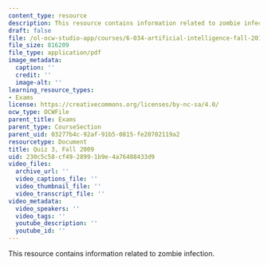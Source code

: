 ```yaml
---
content_type: resource
description: This resource contains information related to zombie infection.
draft: false
file: /ol-ocw-studio-app/courses/6-034-artificial-intelligence-fall-2010/230c5c58cf4928991b9e4a76408433d9_MIT6_034F10_quiz3_2009.pdf
file_size: 816209
file_type: application/pdf
image_metadata:
  caption: ''
  credit: ''
  image-alt: ''
learning_resource_types:
- Exams
license: https://creativecommons.org/licenses/by-nc-sa/4.0/
ocw_type: OCWFile
parent_title: Exams
parent_type: CourseSection
parent_uid: 03277b4c-92af-91b5-0815-fe20702119a2
resourcetype: Document
title: Quiz 3, Fall 2009
uid: 230c5c58-cf49-2899-1b9e-4a76408433d9
video_files:
  archive_url: ''
  video_captions_file: ''
  video_thumbnail_file: ''
  video_transcript_file: ''
video_metadata:
  video_speakers: ''
  video_tags: ''
  youtube_description: ''
  youtube_id: ''
---
```

This resource contains information related to zombie infection.